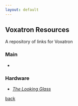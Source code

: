 ```yaml
---
layout: default
---
```


## Voxatron Resources

A repository of links for Voxatron

### Main

* _[]()_

### Hardware

* _[The Looking Glass](https://www.kickstarter.com/projects/lookingglass/the-looking-glass-a-holographic-display-for-3d-cre?ref=6wkyxa)_

[back](../)
